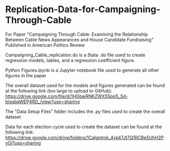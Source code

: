 # Replication-Data-for-Campaigning-Through-Cable
For Paper "Campaigning Through Cable: Examining the Relationship Between Cable News Appearances and House Candidate Fundraising" Published in American Politics Review


Campaigning_Cable_replication.do is a Stata .do file used to create regression models, tables, and a regression coefficient figure.


Python Figures.ipynb is a Jupyter notebook file used to generate all other figures in the paper


The overall dataset used for the models and figures generated can be found at the following link (too large to upload to GitHub): https://drive.google.com/file/d/1HGbwRNKZWX55pp5_Sd-bisqbeWEP4RD_/view?usp=sharing


The "Data Setup Files" folder includes the .py files used to create the overall dataset


Data for each election cycle used to create the dataset can be found at the following link: https://drive.google.com/drive/folders/1Calgptmk_4yk47Jt7Q1RCBe5UhH2PyOi?usp=sharing
